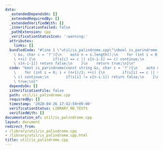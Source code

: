 ```yaml
---
data:
  _extendedDependsOn: []
  _extendedRequiredBy: []
  _extendedVerifiedWith: []
  _isVerificationFailed: false
  _pathExtension: cpp
  _verificationStatusIcon: ':warning:'
  attributes:
    links: []
  bundledCode: "#line 1 \"util/is_palindrome.cpp\"\nbool is_parindrome(const string\
    \ &s, char c = '?'){\n    auto n = s.length();\n    for (int i = 0; i < (n+1)/2;\
    \ ++i) {\n        if(s[i] == c || s[n-i-1] == c) continue;\n        if(s[i] !=\
    \ s[n-i-1]) return false;\n    }\n    return true;\n}\n"
  code: "bool is_parindrome(const string &s, char c = '?'){\n    auto n = s.length();\n\
    \    for (int i = 0; i < (n+1)/2; ++i) {\n        if(s[i] == c || s[n-i-1] ==\
    \ c) continue;\n        if(s[i] != s[n-i-1]) return false;\n    }\n    return\
    \ true;\n}"
  dependsOn: []
  isVerificationFile: false
  path: util/is_palindrome.cpp
  requiredBy: []
  timestamp: '2020-04-26 17:42:59+09:00'
  verificationStatus: LIBRARY_NO_TESTS
  verifiedWith: []
documentation_of: util/is_palindrome.cpp
layout: document
redirect_from:
- /library/util/is_palindrome.cpp
- /library/util/is_palindrome.cpp.html
title: util/is_palindrome.cpp
---
```

